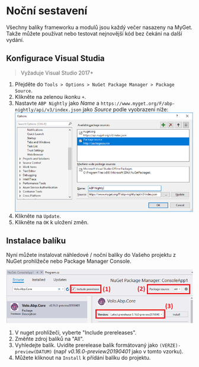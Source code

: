 # Noční sestavení

Všechny balíky frameworku a modulů jsou každý večer nasazeny na MyGet. Takže můžete používat nebo testovat nejnovější kód bez čekání na další vydání.

## Konfigurace Visual Studia

> Vyžaduje Visual Studio 2017+

1. Přejděte do `Tools > Options > NuGet Package Manager > Package Source`.
2. Klikněte na zelenou ikonku `+`.
3. Nastavte `ABP Nightly` jako *Name* a `https://www.myget.org/F/abp-nightly/api/v3/index.json` jako *Source* podle vyobrazení níže:
   ![night-build-add-nuget-source](images/night-build-add-nuget-source.png)
4. Klikněte na `Update`.
5. Klikněte na `OK` k uložení změn.

## Instalace balíku

Nyní můžete instalovat náhledové / noční balíky do Vašeho projektu z NuGet prohlížeče nebo Package Manager Console.

![night-build-add-nuget-package](images/night-build-add-nuget-package.png)

1. V nuget prohlížeči, vyberte "Include prereleases".
2. Změňte zdroj balíků na "All".
3. Vyhledejte balík. Uvidíte prerelease balík formátovaný jako `(VERZE)-preview(DATUM)` (např *v0.16.0-preview20190401* jako v tomto vzorku).
4. Můžete kliknout na `Install` k přídání balíku do projektu.

